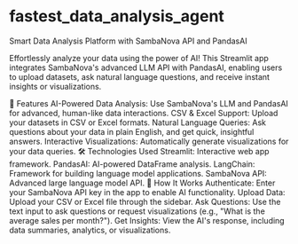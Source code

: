 # fastest_data_analysis_agent
Smart Data Analysis Platform with SambaNova API and PandasAI

Effortlessly analyze your data using the power of AI! This Streamlit app integrates SambaNova's advanced LLM API with PandasAI, enabling users to upload datasets, ask natural language questions, and receive instant insights or visualizations.

🚀 Features
AI-Powered Data Analysis: Use SambaNova's LLM and PandasAI for advanced, human-like data interactions.
CSV & Excel Support: Upload your datasets in CSV or Excel formats.
Natural Language Queries: Ask questions about your data in plain English, and get quick, insightful answers.
Interactive Visualizations: Automatically generate visualizations for your data queries.
🛠️ Technologies Used
Streamlit: Interactive web app framework.
PandasAI: AI-powered DataFrame analysis.
LangChain: Framework for building language model applications.
SambaNova API: Advanced large language model API.
📖 How It Works
Authenticate: Enter your SambaNova API key in the app to enable AI functionality.
Upload Data: Upload your CSV or Excel file through the sidebar.
Ask Questions: Use the text input to ask questions or request visualizations (e.g., "What is the average sales per month?").
Get Insights: View the AI's response, including data summaries, analytics, or visualizations.
